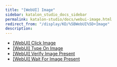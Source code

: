 ```yaml
---
title: "[WebUI] Image" 
sidebar: katalon_studio_docs_sidebar
permalink: katalon-studio/docs/webui-image.html 
redirect_from: "/display/KD/%5BWebUI%5D+Image" 
description: 
---
```

*   [\[WebUI\] Click Image](/display/KD/%5BWebUI%5D+Click+Image)
*   [\[WebUI\] Type On Image](/display/KD/%5BWebUI%5D+Type+On+Image)
*   [\[WebUI\] Verify Image Present](/display/KD/%5BWebUI%5D+Verify+Image+Present)
*   [\[WebUI\] Wait For Image Present](/display/KD/%5BWebUI%5D+Wait+For+Image+Present)